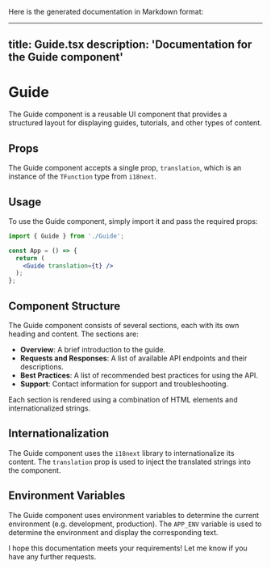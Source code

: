 Here is the generated documentation in Markdown format:

---
title: Guide.tsx
description: 'Documentation for the Guide component'
---

# Guide

The Guide component is a reusable UI component that provides a structured layout for displaying guides, tutorials, and other types of content.

## Props

The Guide component accepts a single prop, `translation`, which is an instance of the `TFunction` type from `i18next`.

## Usage

To use the Guide component, simply import it and pass the required props:
```jsx
import { Guide } from './Guide';

const App = () => {
  return (
    <Guide translation={t} />
  );
};
```
## Component Structure

The Guide component consists of several sections, each with its own heading and content. The sections are:

* **Overview**: A brief introduction to the guide.
* **Requests and Responses**: A list of available API endpoints and their descriptions.
* **Best Practices**: A list of recommended best practices for using the API.
* **Support**: Contact information for support and troubleshooting.

Each section is rendered using a combination of HTML elements and internationalized strings.

## Internationalization

The Guide component uses the `i18next` library to internationalize its content. The `translation` prop is used to inject the translated strings into the component.

## Environment Variables

The Guide component uses environment variables to determine the current environment (e.g. development, production). The `APP_ENV` variable is used to determine the environment and display the corresponding text.

I hope this documentation meets your requirements! Let me know if you have any further requests.